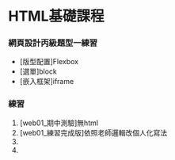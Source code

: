 # HTML基礎課程

### 網頁設計丙級題型一練習

* [版型配置]Flexbox
* [選單]block
* [嵌入框架]iframe

### 練習

1. [web01_期中測驗]無html
2. [web01_練習完成版]依照老師邏輯改個人化寫法
3. 
4. 

